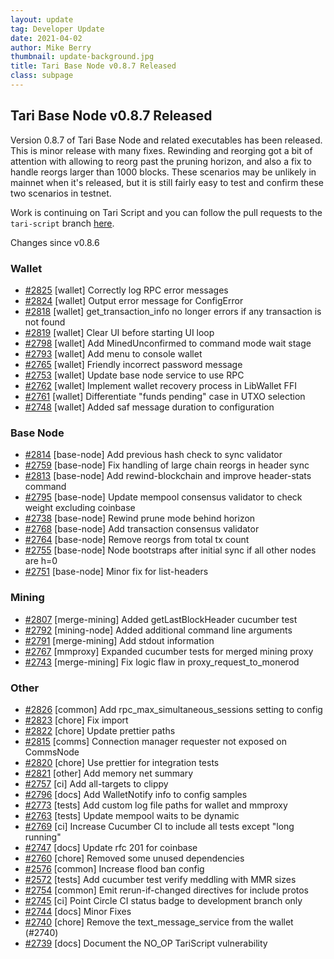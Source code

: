 ```yaml
---
layout: update
tag: Developer Update
date: 2021-04-02
author: Mike Berry
thumbnail: update-background.jpg
title: Tari Base Node v0.8.7 Released
class: subpage
---
```


## Tari Base Node v0.8.7 Released

Version 0.8.7 of Tari Base Node and related executables has been released. This is minor release with many fixes. Rewinding and reorging got a bit of attention with allowing to reorg past the pruning horizon, and also a fix to handle reorgs larger than 1000 blocks. These scenarios may be unlikely in
mainnet when it's released, but it is still fairly easy to test and confirm these two scenarios in testnet.

Work is continuing on Tari Script and you can follow the pull requests to the `tari-script` branch [here](https://github.com/tari-project/tari/pulls).

Changes since v0.8.6

### Wallet

- [#2825](https://github.com/tari-project/tari/pull/2825) [wallet] Correctly log RPC error messages
- [#2824](https://github.com/tari-project/tari/pull/2824) [wallet] Output error message for ConfigError
- [#2818](https://github.com/tari-project/tari/pull/2818) [wallet] get_transaction_info no longer errors if any transaction is not found
- [#2819](https://github.com/tari-project/tari/pull/2819) [wallet] Clear UI before starting UI loop
- [#2798](https://github.com/tari-project/tari/pull/2798) [wallet] Add MinedUnconfirmed to command mode wait stage
- [#2793](https://github.com/tari-project/tari/pull/2793) [wallet] Add menu to console wallet
- [#2765](https://github.com/tari-project/tari/pull/2765) [wallet] Friendly incorrect password message
- [#2753](https://github.com/tari-project/tari/pull/2753) [wallet] Update base node service to use RPC
- [#2762](https://github.com/tari-project/tari/pull/2762) [wallet] Implement wallet recovery process in LibWallet FFI
- [#2761](https://github.com/tari-project/tari/pull/2761) [wallet] Differentiate "funds pending" case in UTXO selection
- [#2748](https://github.com/tari-project/tari/pull/2748) [wallet] Added saf message duration to configuration

### Base Node

- [#2814](https://github.com/tari-project/tari/pull/2814) [base-node] Add previous hash check to sync validator
- [#2759](https://github.com/tari-project/tari/pull/2759) [base-node] Fix handling of large chain reorgs in header sync
- [#2813](https://github.com/tari-project/tari/pull/2813) [base-node] Add rewind-blockchain and improve header-stats command
- [#2795](https://github.com/tari-project/tari/pull/2795) [base-node] Update mempool consensus validator to check weight excluding coinbase
- [#2738](https://github.com/tari-project/tari/pull/2738) [base-node] Rewind prune mode behind horizon
- [#2768](https://github.com/tari-project/tari/pull/2768) [base-node] Add transaction consensus validator
- [#2764](https://github.com/tari-project/tari/pull/2764) [base-node] Remove reorgs from total tx count
- [#2755](https://github.com/tari-project/tari/pull/2755) [base-node] Node bootstraps after initial sync if all other nodes are h=0
- [#2751](https://github.com/tari-project/tari/pull/2751) [base-node] Minor fix for list-headers

### Mining

- [#2807](https://github.com/tari-project/tari/pull/2807) [merge-mining] Added getLastBlockHeader cucumber test
- [#2792](https://github.com/tari-project/tari/pull/2792) [mining-node] Added additional command line arguments
- [#2791](https://github.com/tari-project/tari/pull/2791) [merge-mining] Add stdout information
- [#2767](https://github.com/tari-project/tari/pull/2767) [mmproxy] Expanded cucumber tests for merged mining proxy
- [#2743](https://github.com/tari-project/tari/pull/2743) [merge-mining] Fix logic flaw in proxy_request_to_monerod

### Other

- [#2826](https://github.com/tari-project/tari/pull/2826) [common] Add rpc_max_simultaneous_sessions setting to config
- [#2823](https://github.com/tari-project/tari/pull/2823) [chore] Fix import
- [#2822](https://github.com/tari-project/tari/pull/2822) [chore] Update prettier paths
- [#2815](https://github.com/tari-project/tari/pull/2815) [comms] Connection manager requester not exposed on CommsNode
- [#2820](https://github.com/tari-project/tari/pull/2820) [chore] Use prettier for integration tests
- [#2821](https://github.com/tari-project/tari/pull/2821) [other] Add memory net summary
- [#2757](https://github.com/tari-project/tari/pull/2757) [ci] Add all-targets to clippy
- [#2796](https://github.com/tari-project/tari/pull/2796) [docs] Add WalletNotify info to config samples
- [#2773](https://github.com/tari-project/tari/pull/2773) [tests] Add custom log file paths for wallet and mmproxy
- [#2763](https://github.com/tari-project/tari/pull/2763) [tests] Update mempool waits to be dynamic
- [#2769](https://github.com/tari-project/tari/pull/2769) [ci] Increase Cucumber CI to include all tests except "long running"
- [#2747](https://github.com/tari-project/tari/pull/2747) [docs] Update rfc 201 for coinbase
- [#2760](https://github.com/tari-project/tari/pull/2760) [chore] Removed some unused dependencies
- [#2576](https://github.com/tari-project/tari/pull/2576) [common] Increase flood ban config
- [#2572](https://github.com/tari-project/tari/pull/2572) [tests] Add cucumber test verify meddling with MMR sizes
- [#2754](https://github.com/tari-project/tari/pull/2754) [common] Emit rerun-if-changed directives for include protos
- [#2745](https://github.com/tari-project/tari/pull/2745) [ci] Point Circle CI status badge to development branch only
- [#2744](https://github.com/tari-project/tari/pull/2744) [docs] Minor Fixes
- [#2740](https://github.com/tari-project/tari/pull/2740) [chore] Remove the text_message_service from the wallet (#2740)
- [#2739](https://github.com/tari-project/tari/pull/2739) [docs] Document the NO_OP TariScript vulnerability
